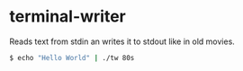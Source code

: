 terminal-writer
================

Reads text from stdin an writes it to stdout like in old movies.

```bash
$ echo "Hello World" | ./tw 80s
```